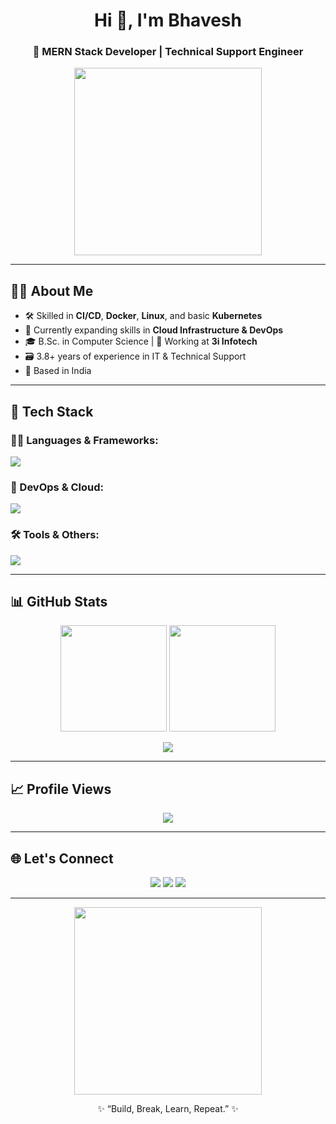 <h1 align="center">Hi 👋, I'm Bhavesh</h1>
<h3 align="center">🚀 MERN Stack Developer | Technical Support Engineer</h3>

<p align="center">
  <img src="https://media.giphy.com/media/qgQUggAC3Pfv687qPC/giphy.gif" width="300">
</p>

---

## 🧑‍💼 About Me

- 🛠️ Skilled in **CI/CD**, **Docker**, **Linux**, and basic **Kubernetes**
- 📡 Currently expanding skills in **Cloud Infrastructure & DevOps**
- 🎓 B.Sc. in Computer Science | 💼 Working at **3i Infotech**
- 🗃️ 3.8+ years of experience in IT & Technical Support
- 📍 Based in India

---

## 🔧 Tech Stack

### 👨‍💻 Languages & Frameworks:
<p>
  <img src="https://skillicons.dev/icons?i=js,ts,nodejs,express,react,mongodb,html,css,sass,tailwind" />
</p>

### 🚀 DevOps & Cloud:
<p>
  <img src="https://skillicons.dev/icons?i=docker,kubernetes,linux,git,github,gitlab,bash,aws,jenkins" />
</p>

### 🛠️ Tools & Others:
<p>
  <img src="https://skillicons.dev/icons?i=vscode,postman,figma,sqlite,py" />
</p>

---

## 📊 GitHub Stats

<p align="center">
  <img src="https://github-readme-stats.vercel.app/api?username=YourGitHubUsername&show_icons=true&theme=tokyonight" height="170"/>
  <img src="https://github-readme-stats.vercel.app/api/top-langs/?username=YourGitHubUsername&layout=compact&theme=tokyonight" height="170"/>
</p>

<p align="center">
  <img src="https://github-readme-streak-stats.herokuapp.com?user=YourGitHubUsername&theme=tokyonight&hide_border=true"/>
</p>

---

## 📈 Profile Views

<p align="center">
  <img src="https://komarev.com/ghpvc/?username=B-professional&style=flat-square&color=blue" />
</p>

---

## 🌐 Let's Connect

<p align="center">
  <a href="mailto:your.email@example.com"><img src="https://img.shields.io/badge/Gmail-D14836?style=for-the-badge&logo=gmail&logoColor=white"></a>
  <a href="https://linkedin.com/in/your-linkedin"><img src="https://img.shields.io/badge/LinkedIn-blue?style=for-the-badge&logo=linkedin&logoColor=white"></a>
  <a href="https://github.com/YourGitHubUsername"><img src="https://img.shields.io/badge/GitHub-333?style=for-the-badge&logo=github&logoColor=white"></a>
</p>

---

<p align="center">
  <img src="https://media.giphy.com/media/L1R1tvI9svkIWwpVYr/giphy.gif" width="300" />
</p>

<p align="center">
  ✨ “Build, Break, Learn, Repeat.” ✨
</p>
